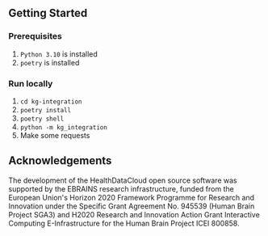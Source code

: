 ## Getting Started

### Prerequisites
1. `Python 3.10` is installed
2. `poetry` is installed

### Run locally

1. `cd kg-integration`
2. `poetry install`
3. `poetry shell`
4. `python -m kg_integration`
5. Make some requests

## Acknowledgements
The development of the HealthDataCloud open source software was supported by the EBRAINS research infrastructure, funded from the European Union's Horizon 2020 Framework Programme for Research and Innovation under the Specific Grant Agreement No. 945539 (Human Brain Project SGA3) and H2020 Research and Innovation Action Grant Interactive Computing E-Infrastructure for the Human Brain Project ICEI 800858.

